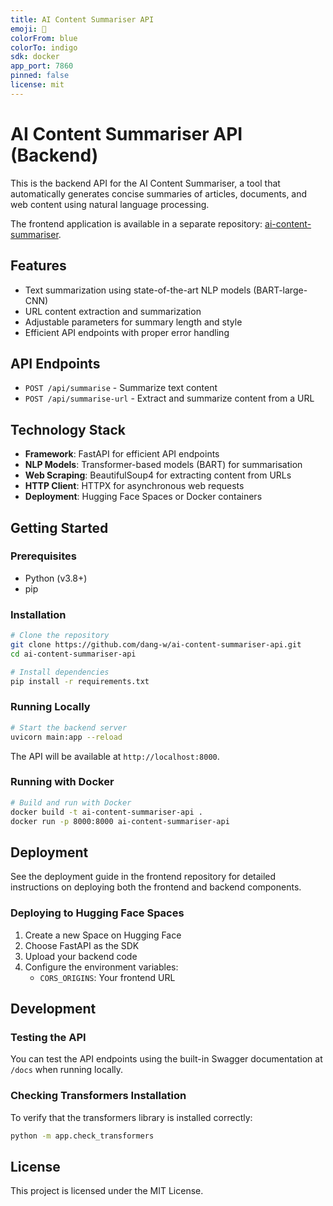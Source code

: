 ```yaml
---
title: AI Content Summariser API
emoji: 📝
colorFrom: blue
colorTo: indigo
sdk: docker
app_port: 7860
pinned: false
license: mit
---
```


# AI Content Summariser API (Backend)

This is the backend API for the AI Content Summariser, a tool that automatically generates concise summaries of articles, documents, and web content using natural language processing.

The frontend application is available in a separate repository: [ai-content-summariser](https://github.com/dang-w/ai-content-summariser).

## Features

- Text summarization using state-of-the-art NLP models (BART-large-CNN)
- URL content extraction and summarization
- Adjustable parameters for summary length and style
- Efficient API endpoints with proper error handling

## API Endpoints

- `POST /api/summarise` - Summarize text content
- `POST /api/summarise-url` - Extract and summarize content from a URL

## Technology Stack

- **Framework**: FastAPI for efficient API endpoints
- **NLP Models**: Transformer-based models (BART) for summarisation
- **Web Scraping**: BeautifulSoup4 for extracting content from URLs
- **HTTP Client**: HTTPX for asynchronous web requests
- **Deployment**: Hugging Face Spaces or Docker containers

## Getting Started

### Prerequisites

- Python (v3.8+)
- pip

### Installation

```bash
# Clone the repository
git clone https://github.com/dang-w/ai-content-summariser-api.git
cd ai-content-summariser-api

# Install dependencies
pip install -r requirements.txt
```

### Running Locally

```bash
# Start the backend server
uvicorn main:app --reload
```

The API will be available at `http://localhost:8000`.

### Running with Docker

```bash
# Build and run with Docker
docker build -t ai-content-summariser-api .
docker run -p 8000:8000 ai-content-summariser-api
```

## Deployment

See the deployment guide in the frontend repository for detailed instructions on deploying both the frontend and backend components.

### Deploying to Hugging Face Spaces

1. Create a new Space on Hugging Face
2. Choose FastAPI as the SDK
3. Upload your backend code
4. Configure the environment variables:
   - `CORS_ORIGINS`: Your frontend URL

## Development

### Testing the API

You can test the API endpoints using the built-in Swagger documentation at `/docs` when running locally.

### Checking Transformers Installation

To verify that the transformers library is installed correctly:

```bash
python -m app.check_transformers
```

## License

This project is licensed under the MIT License.
